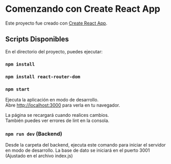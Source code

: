# Comenzando con Create React App

Este proyecto fue creado con [Create React App](https://github.com/facebook/create-react-app).

## Scripts Disponibles

En el directorio del proyecto, puedes ejecutar:
### `npm install`
### `npm install react-router-dom`
### `npm start`

Ejecuta la aplicación en modo de desarrollo.\
Abre [http://localhost:3000](http://localhost:3000) para verla en tu navegador.

La página se recargará cuando realices cambios.\
También puedes ver errores de lint en la consola.

### `npm run dev` (Backend)

Desde la carpeta del backend, ejecuta este comando para iniciar el servidor en modo de desarrollo. La base de dato se iniciará en el puerto 3001 (Ajustado en el archivo index.js)